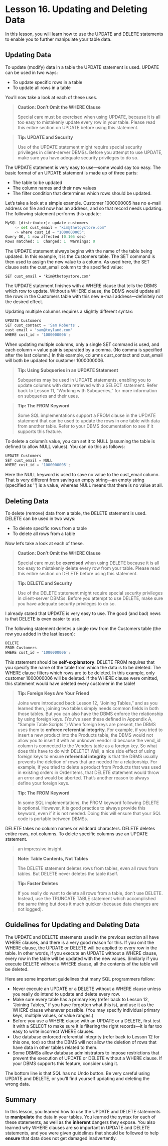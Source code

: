 # Lesson 16. Updating and Deleting Data

In this lesson, you will learn how to use the UPDATE and DELETE statements to enable you to further manipulate your table data.



## Updating Data

To update (modify) data in a table the UPDATE statement is used. UPDATE can be used in two ways: 

- To update specific rows in a table 
- To update all rows in a table 

You’ll now take a look at each of these uses.

> **Caution: Don’t Omit the WHERE Clause** 
>
> Special care must be exercised when using UPDATE, because it is all too easy to mistakenly update every row in your table. Please read this entire section on UPDATE before using this statement.

> **Tip: UPDATE and Security** 
>
> Use of the UPDATE statement might require special security privileges in client-server DBMSs. Before you attempt to use UPDATE, make sure you have adequate security privileges to do so.

The UPDATE statement is very easy to use—some would say too easy. The basic format of an UPDATE statement is made up of three parts: 

- The table to be updated 
- The column names and their new values 
- The filter condition that determines which rows should be updated.

 Let’s take a look at a simple example. Customer 1000000005 has no e-mail address on file and now has an address, and so that record needs updating. The following statement performs this update:

```python
MySQL [distributor]> update customers
    -> set cust_email = "kim@thetoystore.com"
    -> where cust_id = "1000000005";
Query OK, 1 row affected (0.105 sec)
Rows matched: 1  Changed: 1  Warnings: 0
```

The UPDATE statement always begins with the name of the table being updated. In this example, it is the Customers table. The SET command is then used to assign the new value to a column. As used here, the SET clause sets the cust_email column to the specified value:

`SET cust_email = 'kim@thetoystore.com'`

The UPDATE statement finishes with a WHERE clause that tells the DBMS which row to update. Without a WHERE clause, the DBMS would update all the rows in the Customers table with this new e-mail address—definitely not the desired effect.

Updating multiple columns requires a slightly different syntax:

```python
UPDATE Customers 
SET cust_contact = 'Sam Roberts',
cust_email = 'sam@toyland.com' 
WHERE cust_id = '1000000006';
```

When updating multiple columns, only a single SET command is used, and each column = value pair is separated by a comma. (No comma is specified after the last column.) In this example, columns cust_contact and cust_email will both be updated for customer 1000000006.

> **Tip: Using Subqueries in an UPDATE Statement** 
>
> Subqueries may be used in UPDATE statements, enabling you to update columns with data retrieved with a SELECT statement. Refer back to Lesson 11, “Working with Subqueries,” for more information on subqueries and their uses.

> **Tip: The FROM Keyword** 
>
> Some SQL implementations support a FROM clause in the UPDATE statement that can be used to update the rows in one table with data from another table. Refer to your DBMS documentation to see if it supports this feature.

To delete a column’s value, you can set it to NULL (assuming the table is defined to allow NULL values). You can do this as follows:

```python
UPDATE Customers 
SET cust_email = NULL 
WHERE cust_id = '1000000005';
```

Here the NULL keyword is used to save no value to the cust_email column. That is very different from saving an empty string—an empty string (specified as '') is a value, whereas NULL means that there is no value at all.



## Deleting Data

To delete (remove) data from a table, the DELETE statement is used. DELETE can be used in two ways:

- To delete specific rows from a table
-  To delete all rows from a table

Now let’s take a look at each of these.

> **Caution: Don’t Omit the WHERE Clause**
>
> Special care must be **exercised** when using DELETE because it is all too easy to mistakenly delete every row from your table. Please read this entire section on DELETE before using this statement.

> **Tip: DELETE and Security**
>
> Use of the DELETE statement might require special security privileges in client-server DBMSs. Before you attempt to use DELETE, make sure you have adequate security privileges to do so.

I already stated that UPDATE is very easy to use. The good (and bad) news is that DELETE is even easier to use.

The following statement deletes a single row from the Customers table (the row you added in the last lesson):

```python
DELETE 
FROM Customers 
WHERE cust_id = '1000000006';
```

This statement should be **self-explanatory**. DELETE FROM requires that you specify the name of the table from which the data is to be deleted. The WHERE clause filters which rows are to be deleted. In this example, only customer 1000000006 will be deleted. If the WHERE clause were omitted, this statement would have deleted every customer in the table!

> **Tip: Foreign Keys Are Your Friend**
>
>  Joins were introduced back Lesson 12, “Joining Tables,” and as you learned then, joining two tables simply needs common fields in both those tables. But you can also have the DBMS enforce the relationship by using foreign keys. (You’ve seen these defined in Appendix A, “Sample Table Scripts.”) When foreign keys are present, the DBMS uses them to **enforce referential integrity.** For example, if you tried to insert a new product into the Products table, the DBMS would not allow you to insert it with an unknown vendor id because the vend_id column is connected to the Vendors table as a foreign key. So what does this have to do with DELETE? Well, a nice side effect of using foreign keys to ensure **referential integrity** is that the DBMS usually prevents the deletion of rows that are needed for a relationship. For example, if you tried to delete a product from Products that was used in existing orders in OrderItems, that DELETE statement would throw an error and would be aborted. That’s another reason to always define your foreign keys.

>**Tip: The FROM Keyword** 
>
>In some SQL implementations, the FROM keyword following DELETE is optional. However, it is good practice to always provide this keyword, even if it is not needed. Doing this will ensure that your SQL code is portable between DBMSs.

DELETE takes no column names or wildcard characters. DELETE deletes entire rows, not columns. To delete specific columns use an UPDATE statement.

> an impressive insight.

> **Note: Table Contents, Not Tables**
>
> The DELETE statement deletes rows from tables, even all rows from tables. But DELETE never deletes the table itself.

> **Tip: Faster Deletes**
>
> If you really do want to delete all rows from a table, don’t use DELETE. Instead, use the TRUNCATE TABLE statement which accomplished the same thing but does it much quicker (because data changes are not logged).



## Guidelines for Updating and Deleting Data

The UPDATE and DELETE statements used in the previous section all have WHERE clauses, and there is a very good reason for this. If you omit the WHERE clause, the UPDATE or DELETE will be applied to every row in the table. In other words, if you execute an UPDATE without a WHERE clause, every row in the table will be updated with the new values. Similarly if you execute DELETE without a WHERE clause, all the contents of the table will be deleted.

Here are some important guidelines that many SQL programmers follow:

- Never execute an UPDATE or a DELETE without a WHERE clause unless you really do intend to update and delete every row.
- Make sure every table has a primary key (refer back to Lesson 12, “Joining Tables,” if you have forgotten what this is), and use it as the WHERE clause whenever possible. (You may specify individual primary keys, multiple values, or value ranges.)
- Before you use a WHERE clause with an UPDATE or a DELETE, first test it with a SELECT to make sure it is filtering the right records—it is far too easy to write incorrect WHERE clauses.
- Use database enforced referential integrity (refer back to Lesson 12 for this one, too) so that the DBMS will not allow the deletion of rows that have data in other tables related to them.
- Some DBMSs allow database administrators to impose restrictions that prevent the execution of UPDATE or DELETE without a WHERE clause. If your DBMS supports this feature, consider using it.

The bottom line is that SQL has no Undo button. Be very careful using UPDATE and DELETE, or you’ll find yourself updating and deleting the wrong data.



## Summary

In this lesson, you learned how to use the UPDATE and DELETE statements to **manipulate** the data in your tables. You learned the syntax for each of these statements, as well as the **inherent** dangers they expose. You also learned why WHERE clauses are so important in UPDATE and DELETE statements, and you were given guidelines that should be followed to help **ensure** that data does not get damaged inadvertently.

